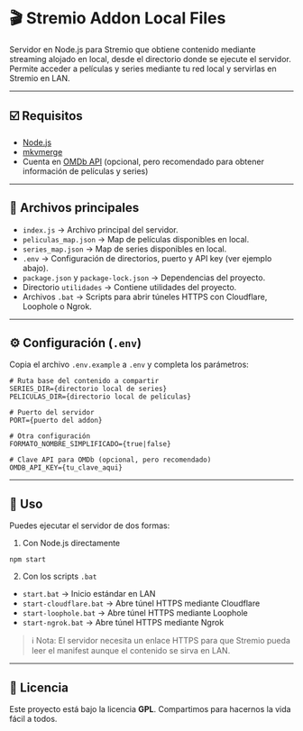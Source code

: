

# 🎬 Stremio Addon Local Files

Servidor en Node.js para Stremio que obtiene contenido mediante streaming alojado en local, desde el directorio donde se ejecute el servidor. Permite acceder a películas y series mediante tu red local y servirlas en Stremio en LAN.

---

## ☑️ Requisitos

- [Node.js](https://nodejs.org/)  
- [mkvmerge](https://mkvtoolnix.download/)  
- Cuenta en [OMDb API](https://www.omdbapi.com/apikey.aspx) (opcional, pero recomendado para obtener información de películas y series)

---

## 📂 Archivos principales

- `index.js` → Archivo principal del servidor.  
- `peliculas_map.json` → Map de películas disponibles en local.  
- `series_map.json` → Map de series disponibles en local.  
- `.env` → Configuración de directorios, puerto y API key (ver ejemplo abajo).  
- `package.json` y `package-lock.json` → Dependencias del proyecto.  
- Directorio `utilidades` → Contiene utilidades del proyecto.  
- Archivos `.bat` → Scripts para abrir túneles HTTPS con Cloudflare, Loophole o Ngrok.

---

## ⚙️ Configuración (`.env`)

Copia el archivo `.env.example` a `.env` y completa los parámetros:

```env
# Ruta base del contenido a compartir
SERIES_DIR={directorio local de series}
PELICULAS_DIR={directorio local de películas}

# Puerto del servidor
PORT={puerto del addon}

# Otra configuración
FORMATO_NOMBRE_SIMPLIFICADO={true|false}

# Clave API para OMDb (opcional, pero recomendado)
OMDB_API_KEY={tu_clave_aqui}
```

---

## 🚀 Uso

Puedes ejecutar el servidor de dos formas:

1. Con Node.js directamente
```
npm start
```
2. Con los scripts `.bat`
- `start.bat` → Inicio estándar en LAN
- `start-cloudflare.bat` → Abre túnel HTTPS mediante Cloudflare
- `start-loophole.bat` → Abre túnel HTTPS mediante Loophole
- `start-ngrok.bat` → Abre túnel HTTPS mediante Ngrok

> ℹ️ Nota: El servidor necesita un enlace HTTPS para que Stremio pueda leer el manifest aunque el contenido se sirva en LAN.

---

## 📝 Licencia

Este proyecto está bajo la licencia **GPL**. Compartimos para hacernos la vida fácil a todos.
